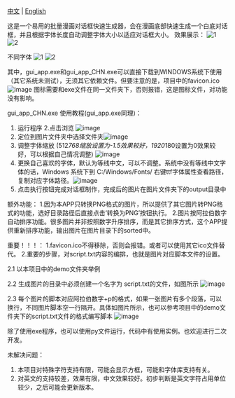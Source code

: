  [中文](README.md) | [English](README_EN.md)


这是一个易用的批量漫画对话框快速生成器，会在漫画底部快速生成一个白底对话框，并且根据字体长度自动调整字体大小以适应对话框大小。
效果展示：
![1](https://github.com/monorio/EasyComicDialogBox/assets/39545032/90a0a80c-bbae-4830-b735-3fca25ca5850)
![2](https://github.com/monorio/EasyComicDialogBox/assets/39545032/869af741-0df9-4dc5-9b9a-b45fe0eb9bf8)

不同字体
![1](https://github.com/monorio/EasyComicDialogBox/assets/39545032/614a8292-e753-4a1a-99e0-9f22a003a9b7)
![2](https://github.com/monorio/EasyComicDialogBox/assets/39545032/43e39ca2-4729-46bb-b747-d96f44d73111)




其中，gui_app.exe和gui_app_CHN.exe可以直接下载到WINDOWS系统下使用（其它系统未测试），无须其它依赖文件。但要注意的是，项目中的favicon.ico![image](https://github.com/monorio/EasyComicDialogBox/assets/39545032/67a4f19e-1824-48fd-b9e3-1f5e92f6a73f) 图标需要和exe文件在同一文件夹下，否则报错，这是图标文件，对功能没有影响。

gui_app_CHN.exe 使用教程(gui_app.exe同理)：
1. 运行程序
2.点击浏览 ![image](https://github.com/monorio/EasyComicDialogBox/assets/39545032/37e6cea7-c0fa-4140-abdb-8560a83f0771)
3. 定位到图片文件夹中选择文件夹![image](https://github.com/monorio/EasyComicDialogBox/assets/39545032/666aeca8-1766-4b93-9eb1-df4aac6e0f27)
4. 调整字体缩放 (512*768缩放设置为-1.5效果较好，1920*180设置为0效果较好，可以根据自己情况调整) ![image](https://github.com/monorio/EasyComicDialogBox/assets/39545032/b9d7a592-dff5-4c45-8cef-b80aa258c9ee)
5. 更换自己喜欢的字体，默认为等线中文，可以不调整。系统中没有等线中文字体的话，Windows 系统下到 C:/Windows/Fonts/ 右键ttf字体属性查看路径，复制对应字体路径。![image](https://github.com/monorio/EasyComicDialogBox/assets/39545032/84f43498-a34b-4242-9fdb-9a39dd0b87c3)
6. 点击执行按钮完成对话框制作，完成后的图片在图片文件夹下的output目录中

额外功能：
1.因为本APP只转换PNG格式的图片，所以提供了其它图片转PNG格式的功能，选好目录路径后直接点击‘转换为PNG’按钮执行。
2.图片按阿拉伯数字自动排序功能。很多图片并非按照数字升序排序，而是其它排序方式，这个APP提供重新排序功能，输出图片在图片目录下的sorted中。

重要！！！：
1.favicon.ico不得移除，否则会报错。或者可以使用其它ico文件替代。
2.重要的步骤，对script.txt内容的编排，也就是图片对应脚本文件的设置。

2.1 
以本项目中的demo文件夹举例

2.2 
生成图片的目录中必须创建一个名字为 script.txt的文件，如图所示
![image](https://github.com/monorio/EasyComicDialogBox/assets/39545032/a281f992-ba38-44e7-8ae7-5344e4e31c96)

2.3
每个图片的脚本对应阿拉伯数字+p的格式，如果一张图片有多个段落，可以换行，不同图片脚本空一行隔开。具体如图片所示，也可以参考项目中的demo文件夹下的script.txt文件的格式编写脚本
![image](https://github.com/monorio/EasyComicDialogBox/assets/39545032/e2d2fc50-456e-4057-8927-d550d278cf48)

除了使用exe程序，也可以使用py文件运行，代码中有使用实例。也欢迎进行二次开发。

未解决问题：
1. 本项目对特殊字符支持有限，可能会显示方框，可能和字体库支持有关。
2.  对英文的支持较差，效果有限，中文效果较好。初步判断是英文字符占用单位较少，之后可能会更新版本。

   
